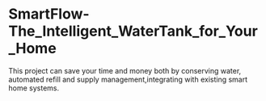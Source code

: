 # SmartFlow-The_Intelligent_WaterTank_for_Your_Home
This project can save your time and money both by conserving water, automated refill and supply management,integrating with existing smart home systems.
